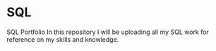 # SQL
SQL Portfolio
In this repository I will be uploading all my SQL work for reference on my skills and knowledge.
